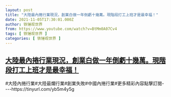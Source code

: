 ```yaml
---
layout: post
title: "大陸最內捲行業現況，創業白做一年倒虧十幾萬。現階段打工上班才是最幸福！"
date: 2021-11-05T17:30:01.000Z
author: 铁锤观世界
from: https://www.youtube.com/watch?v=BtMm0A07Cv4
tags: [ 铁锤观世界 ]
categories: [ 铁锤观世界 ]
---
```

<!--1636133401000-->
[大陸最內捲行業現況，創業白做一年倒虧十幾萬。現階段打工上班才是最幸福！](https://www.youtube.com/watch?v=BtMm0A07Cv4)
------

<div>
#大陸內捲行業#大陸最爛行業#創業失敗#中國內捲行業#更多精彩內容點擊訂閱----https://tinyurl.com/yb5m4y5g
</div>
